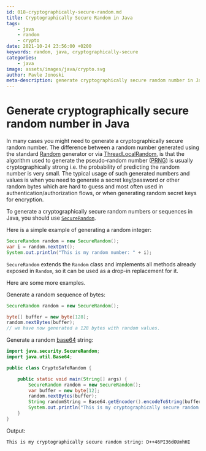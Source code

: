 ```yaml
---
id: 018-cryptographically-secure-random.md
title: Cryptographically Secure Random in Java
tags:
    - java
    - random
    - crypto
date: 2021-10-24 23:56:00 +0200 
keywords: random, java, cryptographically-secure
categories:
    - java
image: assets/images/java/crypto.svg
author: Pavle Jonoski
meta-description: generate cryptographically secure random number in Java
---
```


# Generate cryptographically secure random number in Java

In many cases you might need to generate a cryptographically secure random number. The difference between a random number
generated using the standard [Random](https://docs.oracle.com/javase/8/docs/api/java/util/Random.html) generator or via [ThreadLocalRandom](https://docs.oracle.com/javase/8/docs/api/java/util/concurrent/ThreadLocalRandom.html), is that the algorithm used to generate the
pseudo-random number ([PRNG](https://en.wikipedia.org/wiki/Pseudorandom_number_generator)) is usually cryptographically strong i.e. the probability of predicting the random number is very
small. The typical usage of such generated numbers and values is when you need to generate a secret key/password or other random bytes which are hard to guess and most often used in authentication/authorization flows, or when generating random secret keys for encryption.

To generate a cryptographically secure random numbers or sequences in Java, you should use [`SecureRandom`](https://docs.oracle.com/javase/8/docs/api/java/security/SecureRandom.html).

Here is a simple example of generating a random integer:

```java
SecureRandom random = new SecureRandom();
var i = random.nextInt();
System.out.println("This is my random number: " + i);
```
`SecureRandom` extends the `Random` class and implements all methods already exposed in `Random`, so it can be used as a drop-in replacement for it.

Here are some more examples.

Generate a random sequence of bytes:

```java
SecureRandom random = new SecureRandom();

byte[] buffer = new byte[128];
random.nextBytes(buffer);
// we have now generated a 128 bytes with random values.
```

Generate a random [base64](https://en.wikipedia.org/wiki/Base64) string:

```java
import java.security.SecureRandom;
import java.util.Base64;

public class CryptoSafeRandom {

    public static void main(String[] args) {
        SecureRandom random = new SecureRandom();
        var buffer = new byte[12];
        random.nextBytes(buffer);
        String randomString = Base64.getEncoder().encodeToString(buffer);
        System.out.println("This is my cryptographically secure random string: " + randomString);
    }
}
```

Output:
```
This is my cryptographically secure random string: D++46PI36dOUmhHI
```